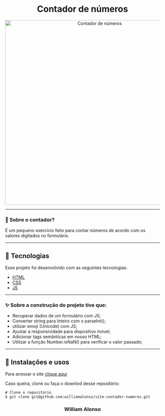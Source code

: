 <h1 align="center">
    Contador de números
    </h1>

<div align="center">
  <img src="" alt"Contador de números" title="Contador de números" width="600" />
  

---

</div>



### 🤔 Sobre o contador?

É um pequeno exercício feito para contar números de acordo com os valores digitados no formulário.

---

## 🚀 Tecnologias

Esse projeto foi desenvolvido com as seguintes tecnologias:

- [HTML](https://developer.mozilla.org/pt-BR/docs/Web/HTML)
- [CSS](https://developer.mozilla.org/pt-BR/docs/Web/CSS)
- [JS](https://developer.mozilla.org/pt-BR/docs/Web/JavaScript)

---

### ✨ Sobre a construção do projeto tive que:

- Recuperar dados de um formulário com JS;
- Converter string para Inteiro com o parseInt();
- utilizar emoji (Unicode) com JS;
- Ajustar a responsividade para dispositivo móvel;
- Adicionar tags semânticas em nosso HTML;
- Utilizar a função Number.isNaN() para verificar o valor passado;

---

## 🙅 Instalações e usos

Para acessar o site [clique aqui](https://site-verificador-idade.vercel.app/)

Caso queira, clone ou faça o downlod desse repositório:

```
# Clone o repositório
$ git clone git@github.com:williamalonso/site-contador-numeros.git
```

<h3 align="center">William Alonso</h3>
